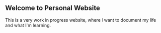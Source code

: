 ## Welcome to Personal Website

This is a very work in progress website, where I want to document my life and what I'm learning.
